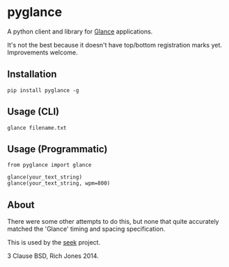 # pyglance

A python client and library for [Glance](http://github.com/Miserlou/Glance) applications. 

It's not the best because it doesn't have top/bottom registration marks yet. Improvements welcome.

## Installation

    pip install pyglance -g

## Usage (CLI)

    glance filename.txt

## Usage (Programmatic)

    from pyglance import glance
    
    glance(your_text_string)
    glance(your_text_string, wpm=800)

## About

There were some other attempts to do this, but none that quite accurately matched the 'Glance' timing and spacing specification.

This is used by the [seek](http://github.com/Miserlou/seek) project.

3 Clause BSD, Rich Jones 2014.

